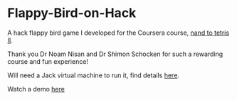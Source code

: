 # Flappy-Bird-on-Hack
A hack flappy bird game I developed for the Coursera course, [nand to tetris II](https://www.coursera.org/learn/nand2tetris2).

Thank you Dr Noam Nisan and Dr Shimon Schocken for such a rewarding course and fun experience!

Will need a Jack virtual machine to run it, find details [here](https://www.nand2tetris.org/).

Watch a demo [here](https://youtu.be/q9bV3S_kc2Y)
